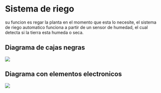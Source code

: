 
# Sistema de riego  

su funcion es regar la planta en el momento que esta lo necesite, el sistema de riego automatico funciona a partir de un sensor de humedad, el cual detecta si la tierra esta humeda o seca.

## Diagrama de cajas negras
![](https://i.postimg.cc/JhT7jRbZ/diagrama-caja-negra.png)

## Diagrama con elementos electronicos
![](https://i.postimg.cc/t4QzHjn3/elementos2.png)


